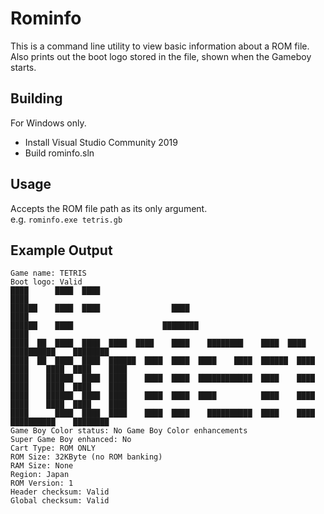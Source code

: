 # Rominfo
This is a command line utility to view basic information about a ROM file.  
Also prints out the boot logo stored in the file, shown when the Gameboy starts.
## Building
For Windows only.
- Install Visual Studio Community 2019
- Build rominfo.sln
## Usage
Accepts the ROM file path as its only argument.  
e.g. `rominfo.exe tetris.gb`
## Example Output
```
Game name: TETRIS
Boot logo: Valid
████      ████  ████                                                          ████
██████    ████  ████                ████                                      ████
██████    ████                    ████████                                    ████
████  ██  ████  ████  ████  ████    ████    ████████    ████  ████      ██████████    ████████
████  ██  ████  ████  ██████  ████  ████  ████    ████  ██████  ████  ████    ████  ████    ████
████    ██████  ████  ████    ████  ████  ████████████  ████    ████  ████    ████  ████    ████
████    ██████  ████  ████    ████  ████  ████          ████    ████  ████    ████  ████    ████
████      ████  ████  ████    ████  ████    ██████████  ████    ████    ██████████    ████████
Game Boy Color status: No Game Boy Color enhancements
Super Game Boy enhanced: No
Cart Type: ROM ONLY
ROM Size: 32KByte (no ROM banking)
RAM Size: None
Region: Japan
ROM Version: 1
Header checksum: Valid
Global checksum: Valid
```